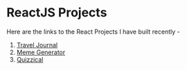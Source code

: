 # ReactJS Projects
Here are the links to the React Projects I have built recently -
1. [Travel Journal](https://github.com/Shikhrrr/MemeGenerator.github.io)
2. [Meme Generator](https://github.com/Shikhrrr/TravelJournal.github.io)
3. [Quizzical](https://github.com/Shikhrrr/Quizzical.io)
